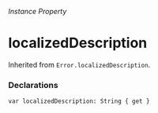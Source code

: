 *Instance Property*

# localizedDescription

Inherited from `Error.localizedDescription`.

### Declarations

```
var localizedDescription: String { get }
```


